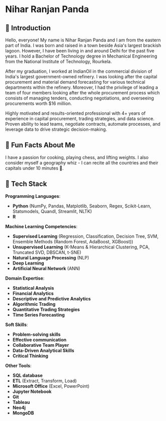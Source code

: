 # Nihar Ranjan Panda

## 👋 Introduction
Hello, everyone! My name is Nihar Ranjan Panda and I am from the eastern part of India. I was born and raised in a town beside Asia's largest brackish lagoon. However, I have been living in and around Delhi for the past five years. I hold a Bachelor of Technology degree in Mechanical Engineering from the National Institute of Technology, Rourkela.

After my graduation, I worked at IndianOil in the commercial division of India's largest government-owned refinery. I was looking after the capital procurement and material demand forecasting for various technical departments within the refinery. Moreover, I had the privilege of leading a team of four members looking after the whole procurement process which consists of managing tenders, conducting negotiations, and overseeing procurements worth $16 million. 

Highly motivated and results-oriented professional with 4+ years of experience in capital procurement, trading strategies, and data science. Proven ability to lead teams, negotiate contracts, automate processes, and leverage data to drive strategic decision-making.
  
## 🎉 Fun Facts About Me
I have a passion for cooking, playing chess, and lifting weights. I also consider myself a geography whiz - I can recite all the countries and their capitals under 10 minutes 🤩.  

## 🔧 Tech Stack

**Programming Languages**: 
- **Python** (NumPy, Pandas, Matplotlib, Seaborn, Regex, Scikit-Learn, Statsmodels, Quandl, Streamlit, NLTK)
- **R**

**Machine Learning Competencies**: 
- **Supervised Learning** (Regression, Classification, Decision Tree, SVM, Ensemble Methods (Random Forest, AdaBoost, XGBoost))
- **Unsupervised Learning** (K-Means & Hierarchical Clustering, PCA, Truncated SVD, DBSCAN, t-SNE)
- **Natural Language Processing** (NLP)
- **Deep Learning**
- **Artificial Neural Network** (ANN)

**Domain Expertise**: 
- **Statistical Analysis**
- **Financial Analytics**
- **Descriptive and Predictive Analytics**
- **Algorithmic Trading**
- **Quantitative Trading Strategies**
- **Time Series Forecasting**

**Soft Skills**: 
- **Problem-solving skills**
- **Effective communication**
- **Collaborative Team Player**
- **Data-Driven Analytical Skills**
- **Critical Thinking**

**Other Tools**: 
- **SQL database**
- **ETL** (Extract, Transform, Load)
- **Microsoft Office** (Excel, PowerPoint)
- **Jupyter Notebook**
- **Git**
- **Tableau**
- **Neo4j**
- **MongoDB**
